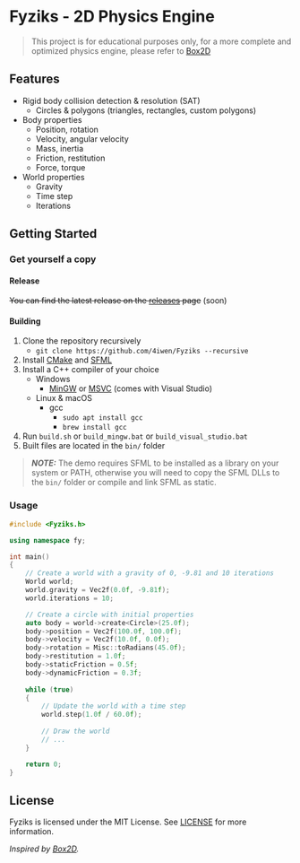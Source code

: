 # Fyziks - 2D Physics Engine

> This project is for educational purposes only, for a more complete and optimized physics engine, please refer to [Box2D](https://box2d.org/)

## Features

- Rigid body collision detection & resolution (SAT)
  - Circles & polygons (triangles, rectangles, custom polygons)
- Body properties
  - Position, rotation
  - Velocity, angular velocity
  - Mass, inertia
  - Friction, restitution
  - Force, torque
- World properties
  - Gravity
  - Time step
  - Iterations

## Getting Started

### Get yourself a copy

#### Release

~~You can find the latest release on the [releases](https://github.com/4iwen/Fyziks/releases) page~~ (soon)

#### Building

1. Clone the repository recursively
   - `git clone https://github.com/4iwen/Fyziks --recursive`
2. Install [CMake](https://cmake.org/) and [SFML](https://www.sfml-dev.org/)
3. Install a C++ compiler of your choice
   - Windows
       - [MinGW](https://mingw-w64.org/) or [MSVC](https://visualstudio.microsoft.com/downloads/) (comes with Visual Studio)
   - Linux & macOS
       - gcc
           - `sudo apt install gcc`
           - `brew install gcc`
4. Run `build.sh` or `build_mingw.bat` or `build_visual_studio.bat`
5. Built files are located in the `bin/` folder

> **_NOTE:_**  The demo requires SFML to be installed as a library on your system or PATH,
> otherwise you will need to copy the SFML DLLs to the `bin/` folder or compile and link SFML as static.

### Usage

```cpp
#include <Fyziks.h>

using namespace fy;

int main()
{
    // Create a world with a gravity of 0, -9.81 and 10 iterations
    World world;
    world.gravity = Vec2f(0.0f, -9.81f);
    world.iterations = 10;

    // Create a circle with initial properties
    auto body = world->create<Circle>(25.0f);
    body->position = Vec2f(100.0f, 100.0f);
    body->velocity = Vec2f(10.0f, 0.0f);
    body->rotation = Misc::toRadians(45.0f);
    body->restitution = 1.0f;
    body->staticFriction = 0.5f;
    body->dynamicFriction = 0.3f;
    
    while (true)
    {
        // Update the world with a time step
        world.step(1.0f / 60.0f);
    
        // Draw the world
        // ...
    }

    return 0;
}
```

## License

Fyziks is licensed under the MIT License. See [LICENSE](LICENSE) for more information.

*Inspired by [Box2D](https://box2d.org/).*
